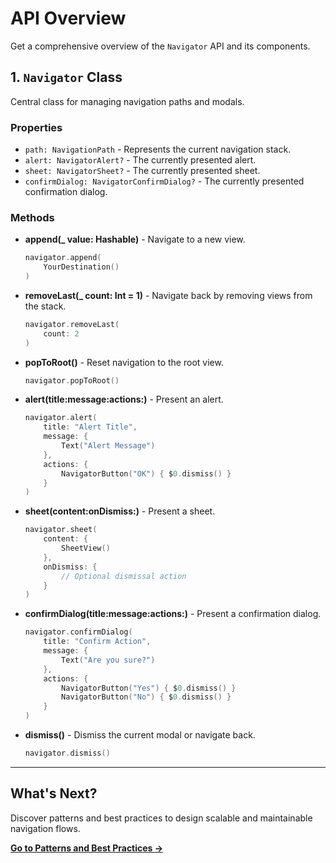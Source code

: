 # API Overview

Get a comprehensive overview of the `Navigator` API and its components.

## 1. `Navigator` Class

Central class for managing navigation paths and modals.

### Properties

- `path: NavigationPath` - Represents the current navigation stack.
- `alert: NavigatorAlert?` - The currently presented alert.
- `sheet: NavigatorSheet?` - The currently presented sheet.
- `confirmDialog: NavigatorConfirmDialog?` - The currently presented confirmation dialog.

### Methods

- **append(_ value: Hashable)** - Navigate to a new view.

  ```swift
  navigator.append(
      YourDestination()
  )
  ```

- **removeLast(_ count: Int = 1)** - Navigate back by removing views from the stack.

  ```swift
  navigator.removeLast(
      count: 2
  )
  ```

- **popToRoot()** - Reset navigation to the root view.

  ```swift
  navigator.popToRoot()
  ```

- **alert(title:message:actions:)** - Present an alert.

  ```swift
  navigator.alert(
      title: "Alert Title",
      message: {
          Text("Alert Message")
      },
      actions: {
          NavigatorButton("OK") { $0.dismiss() }
      }
  )
  ```

- **sheet(content:onDismiss:)** - Present a sheet.

  ```swift
  navigator.sheet(
      content: {
          SheetView()
      },
      onDismiss: {
          // Optional dismissal action
      }
  )
  ```

- **confirmDialog(title:message:actions:)** - Present a confirmation dialog.

  ```swift
  navigator.confirmDialog(
      title: "Confirm Action",
      message: {
          Text("Are you sure?")
      },
      actions: {
          NavigatorButton("Yes") { $0.dismiss() }
          NavigatorButton("No") { $0.dismiss() }
      }
  )
  ```

- **dismiss()** - Dismiss the current modal or navigate back.

  ```swift
  navigator.dismiss()
  ```
  
---

## What's Next?

Discover patterns and best practices to design scalable and maintainable navigation flows.

**[Go to Patterns and Best Practices →](PATTERNS_BEST_PRACTICES.md)**
